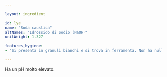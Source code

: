 ```yaml
---

layout: ingredient

id: lye
name: "Soda caustica"
altNames: "Idrossido di Sodio (NaOH)"
unitWeight: 1.327

features_hygiene:
- "Si presenta in granuli bianchi e si trova in ferramenta. Non ha nulla a che vedere con il Carbonato di Sodio (Soda Solvay) usato per il bucato. È una sostanza a basso impatto ambientale."

---
```

Ha un pH molto elevato.